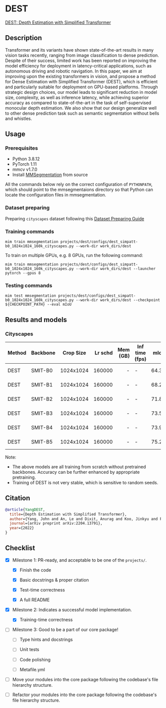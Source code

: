 # DEST

[DEST: Depth Estimation with Simplified Transformer](https://arxiv.org/abs/2204.13791)

## Description

Transformer and its variants have shown state-of-the-art results in many vision tasks recently, ranging from image classification to dense prediction. Despite of their success, limited work has been reported on improving the model efficiency for deployment in latency-critical applications, such as autonomous driving and robotic navigation. In this paper, we aim at improving upon the existing transformers in vision, and propose a method for Dense Estimation with Simplified Transformer (DEST), which is efficient and particularly suitable for deployment on GPU-based platforms. Through strategic design choices, our model leads to significant reduction in model size, complexity, as well as inference latency, while achieving superior accuracy as compared to state-of-the-art in the task of self-supervised monocular depth estimation. We also show that our design generalize well to other dense prediction task such as semantic segmentation without bells and whistles.

## Usage

### Prerequisites

- Python 3.8.12
- PyTorch 1.11
- mmcv v1.7.0
- Install [MMSegmentation](https://github.com/open-mmlab/mmsegmentation) from source

All the commands below rely on the correct configuration of `PYTHONPATH`, which should point to the mmsegmentaions directory so that Python can locate the configuration files in mmsegmentation.

### Dataset preparing

Preparing `cityscapes` dataset following this [Dataset Preparing Guide](https://github.com/open-mmlab/mmsegmentation/blob/master/docs/en/dataset_prepare.md#prepare-datasets)

### Training commands

```shell
mim train mmsegmentation projects/dest/configs/dest_simpatt-b0_1024x1024_160k_cityscapes.py --work-dir work_dirs/dest
```

To train on multiple GPUs, e.g. 8 GPUs, run the following command:

```shell
mim train mmsegmentation projects/dest/configs/dest_simpatt-b0_1024x1024_160k_cityscapes.py --work-dir work_dirs/dest --launcher pytorch --gpus 8
```

### Testing commands

```shell
mim test mmsegmentation projects/dest/configs/dest_simpatt-b0_1024x1024_160k_cityscapes.py --work-dir work_dirs/dest --checkpoint ${CHECKPOINT_PATH} --eval mIoU
```

## Results and models

### Cityscapes

| Method | Backbone | Crop Size | Lr schd | Mem (GB) | Inf time (fps) |  mIoU | mIoU(ms+flip) | config                                                                                                                       | download                                                                                                                                                                                                                                                                                                                                                      |
| ------ | -------- | --------- | ------: | -------: | -------------- | ----: | ------------- | ---------------------------------------------------------------------------------------------------------------------------- | ------------------------------------------------------------------------------------------------------------------------------------------------------------------------------------------------------------------------------------------------------------------------------------------------------------------------------------------------------------- |
| DEST   | SMIT-B0  | 1024x1024 |  160000 |        - | -              | 64.34 | -             | [config](https://github.com/open-mmlab/mmsegmentation/blob/master/configs/dest/dest_simpatt-b0_1024x1024_160k_cityscapes.py) | [model](https://download.openmmlab.com/mmsegmentation/v0.5/dest/dest_simpatt-b0_1024x1024_160k_cityscapes_20230105_232025-11f73f34.pth) \| [log](https://download.openmmlab.com/mmsegmentation/v0.5/dest/dest_simpatt-b0_1024x1024_160k_cityscapes_20230105_232025.log)                                                                                       |
| DEST   | SMIT-B1  | 1024x1024 |  160000 |        - | -              | 68.21 | -             | [config](https://github.com/open-mmlab/mmsegmentation/blob/master/configs/dest/dest_simpatt-b1_1024x1024_160k_cityscapes.py) | [model](https://download.openmmlab.com/mmsegmentation/v0.5/dest/dest_simpatt-b1_1024x1024_160k_cityscapes_20230105_232358-0dd4e86e.pth) \| [log](https://download.openmmlab.com/mmsegmentation/v0.5/dest/dest_simpatt-b1_1024x1024_160k_cityscapes_20230105_232358.logmmsegmentation/v0.5/dest/dest_simpatt-b1_1024x1024_160k_cityscapes_20230105_232358.log) |
| DEST   | SMIT-B2  | 1024x1024 |  160000 |        - | -              | 71.89 | -             | [config](https://github.com/open-mmlab/mmsegmentation/blob/master/configs/dest/dest_simpatt-b2_1024x1024_160k_cityscapes.py) | [model](https://download.openmmlab.com/mmsegmentation/v0.5/dest/dest_simpatt-b2_1024x1024_160k_cityscapes_20230105_231943-b06319ae.pth) \| [log](https://download.openmmlab.com/mmsegmentation/v0.5/dest/dest_simpatt-b2_1024x1024_160k_cityscapes_20230105_231943.log)                                                                                       |
| DEST   | SMIT-B3  | 1024x1024 |  160000 |        - | -              | 73.51 | -             | [config](https://github.com/open-mmlab/mmsegmentation/blob/master/configs/dest/dest_simpatt-b3_1024x1024_160k_cityscapes.py) | [model](https://download.openmmlab.com/mmsegmentation/v0.5/dest/dest_simpatt-b3_1024x1024_160k_cityscapes_20230105_231800-ee4cec5c.pth) \| [log](https://download.openmmlab.com/mmsegmentation/v0.5/dest/dest_simpatt-b3_1024x1024_160k_cityscapes_20230105_231800.log)                                                                                       |
| DEST   | SMIT-B4  | 1024x1024 |  160000 |        - | -              | 73.99 | -             | [config](https://github.com/open-mmlab/mmsegmentation/blob/master/configs/dest/dest_simpatt-b4_1024x1024_160k_cityscapes.py) | [model](https://download.openmmlab.com/mmsegmentation/v0.5/dest/dest_simpatt-b4_1024x1024_160k_cityscapes_20230105_232155-3ca9f4fc.pth) \| [log](https://download.openmmlab.com/mmsegmentation/v0.5/dest/dest_simpatt-b4_1024x1024_160k_cityscapes_20230105_232155.log)                                                                                       |
| DEST   | SMIT-B5  | 1024x1024 |  160000 |        - | -              | 75.28 | -             | [config](https://github.com/open-mmlab/mmsegmentation/blob/master/configs/dest/dest_simpatt-b5_1024x1024_160k_cityscapes.py) | [model](https://download.openmmlab.com/mmsegmentation/v0.5/dest/dest_simpatt-b5_1024x1024_160k_cityscapes_20230105_231411-e83819b5.pth) \| [log](https://download.openmmlab.com/mmsegmentation/v0.5/dest/dest_simpatt-b5_1024x1024_160k_cityscapes_20230105_231411.log)                                                                                       |

Note:

- The above models are all training from scratch without pretrained backbones. Accuracy can be further enhanced by appropriate pretraining.
- Training of DEST is not very stable, which is sensitive to random seeds.

## Citation

```bibtex
@article{YangDEST,
  title={Depth Estimation with Simplified Transformer},
  author={Yang, John and An, Le and Dixit, Anurag and Koo, Jinkyu and Park, Su Inn},
  journal={arXiv preprint arXiv:2204.13791},
  year={2022}
}
```

## Checklist

- [x] Milestone 1: PR-ready, and acceptable to be one of the `projects/`.

  - [x] Finish the code

  - [x] Basic docstrings & proper citation

  - [x] Test-time correctness

  - [x] A full README

- [x] Milestone 2: Indicates a successful model implementation.

  - [x] Training-time correctness

- [ ] Milestone 3: Good to be a part of our core package!

  - [ ] Type hints and docstrings

  - [ ] Unit tests

  - [ ] Code polishing

  - [ ] Metafile.yml

- [ ] Move your modules into the core package following the codebase's file hierarchy structure.

- [ ] Refactor your modules into the core package following the codebase's file hierarchy structure.
